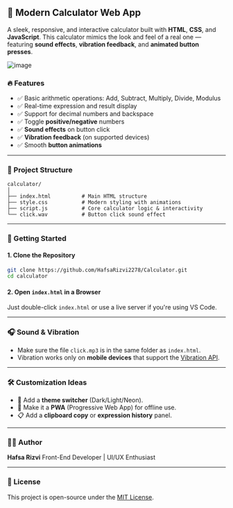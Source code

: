 

## 🧮 Modern Calculator Web App

A sleek, responsive, and interactive calculator built with **HTML**, **CSS**, and **JavaScript**. This calculator mimics the look and feel of a real one — featuring **sound effects**, **vibration feedback**, and **animated button presses**.

![image](https://github.com/user-attachments/assets/2583fe7f-2298-4c14-93b9-75d10fbbe2c1)


### 🔥 Features

* ✅ Basic arithmetic operations: Add, Subtract, Multiply, Divide, Modulus
* ✅ Real-time expression and result display
* ✅ Support for decimal numbers and backspace
* ✅ Toggle **positive/negative** numbers
* ✅ **Sound effects** on button click
* ✅ **Vibration feedback** (on supported devices)
* ✅ Smooth **button animations**

---

### 📂 Project Structure

```
calculator/
│
├── index.html          # Main HTML structure
├── style.css           # Modern styling with animations
├── script.js           # Core calculator logic & interactivity
└── click.wav           # Button click sound effect
```

---

### 🚀 Getting Started

#### 1. Clone the Repository

```bash
git clone https://github.com/HafsaRizvi2278/Calculator.git
cd calculator
```

#### 2. Open `index.html` in a Browser

Just double-click `index.html` or use a live server if you're using VS Code.

---

### 🎧 Sound & Vibration

* Make sure the file `click.mp3` is in the same folder as `index.html`.
* Vibration works only on **mobile devices** that support the [Vibration API](https://developer.mozilla.org/en-US/docs/Web/API/Vibration_API).

---

### 🛠️ Customization Ideas

* 🎨 Add a **theme switcher** (Dark/Light/Neon).
* 📱 Make it a **PWA** (Progressive Web App) for offline use.
* 📋 Add a **clipboard copy** or **expression history** panel.

---

### 👨‍💻 Author

**Hafsa Rizvi**
Front-End Developer | UI/UX Enthusiast

---

### 📄 License

This project is open-source under the [MIT License](https://opensource.org/licenses/MIT).

